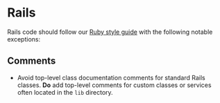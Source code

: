 Rails
====

Rails code should follow our [Ruby style guide] with the following notable exceptions:

## Comments

* Avoid top-level class documentation comments for standard Rails classes. **Do** add top-level
  comments for custom classes or services often located in the `lib` directory.

[Ruby style guide]: /style/ruby/README.md
